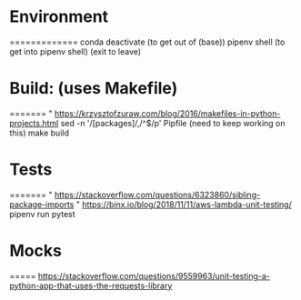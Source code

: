 # Environment
=============
conda deactivate (to get out of (base))
pipenv shell (to get into pipenv shell) (exit to leave)

# Build: (uses Makefile)
=======
" https://krzysztofzuraw.com/blog/2016/makefiles-in-python-projects.html
sed -n '/\[packages\]/,/^$/p' Pipfile (need to keep working on this)
make build

# Tests
=======
" https://stackoverflow.com/questions/6323860/sibling-package-imports
" https://binx.io/blog/2018/11/11/aws-lambda-unit-testing/
pipenv run pytest

# Mocks
=====
https://stackoverflow.com/questions/9559963/unit-testing-a-python-app-that-uses-the-requests-library
